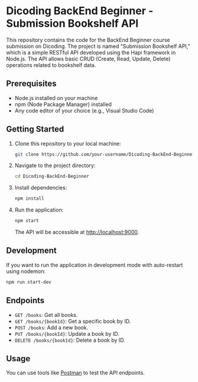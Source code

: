 # Dicoding BackEnd Beginner - Submission Bookshelf API

This repository contains the code for the BackEnd Beginner course submission on Dicoding. The project is named "Submission Bookshelf API," which is a simple RESTful API developed using the Hapi framework in Node.js. The API allows basic CRUD (Create, Read, Update, Delete) operations related to bookshelf data.

## Prerequisites

- Node.js installed on your machine
- npm (Node Package Manager) installed
- Any code editor of your choice (e.g., Visual Studio Code)

## Getting Started

1. Clone this repository to your local machine:

    ```bash
    git clone https://github.com/your-username/Dicoding-BackEnd-Beginner.git
    ```

2. Navigate to the project directory:

    ```bash
    cd Dicoding-BackEnd-Beginner
    ```

3. Install dependencies:

    ```bash
    npm install
    ```

4. Run the application:

    ```bash
    npm start
    ```

   The API will be accessible at [http://localhost:9000](http://localhost:9000).

## Development

If you want to run the application in development mode with auto-restart using nodemon:

```bash
npm run start-dev
```

## Endpoints

- `GET /books`: Get all books.
- `GET /books/{bookId}`: Get a specific book by ID.
- `POST /books`: Add a new book.
- `PUT /books/{bookId}`: Update a book by ID.
- `DELETE /books/{bookId}`: Delete a book by ID.

## Usage

You can use tools like [Postman](https://www.postman.com/) to test the API endpoints.
